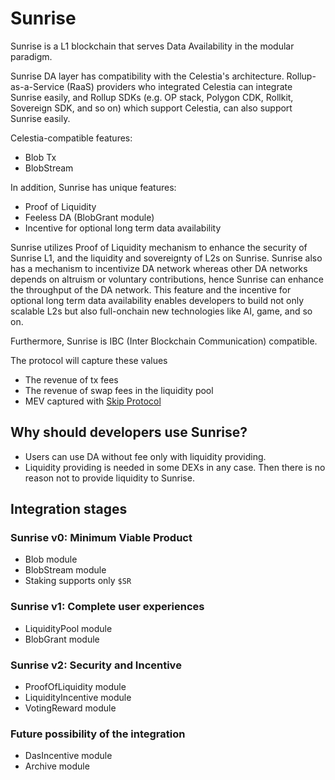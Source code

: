 # Sunrise

Sunrise is a L1 blockchain that serves Data Availability in the modular paradigm.

Sunrise DA layer has compatibility with the Celestia's architecture. Rollup-as-a-Service (RaaS) providers who integrated Celestia can integrate Sunrise easily, and Rollup SDKs (e.g. OP stack, Polygon CDK, Rollkit, Sovereign SDK, and so on) which support Celestia, can also support Sunrise easily.

Celestia-compatible features:

* Blob Tx
* BlobStream

In addition, Sunrise has unique features:

* Proof of Liquidity
* Feeless DA (BlobGrant module)
* Incentive for optional long term data availability

Sunrise utilizes Proof of Liquidity mechanism to enhance the security of Sunrise L1, and the liquidity and sovereignty of L2s on Sunrise.
Sunrise also has a mechanism to incentivize DA network whereas other DA networks depends on altruism or voluntary contributions, hence Sunrise can enhance the throughput of the DA network. This feature and the incentive for optional long term data availability enables developers to build not only scalable L2s but also full-onchain new technologies like AI, game, and so on.

Furthermore, Sunrise is IBC (Inter Blockchain Communication) compatible.

The protocol will capture these values

* The revenue of tx fees
* The revenue of swap fees in the liquidity pool
* MEV captured with [Skip Protocol](https://docs.skip.money/blocksdk/overview/)

## Why should developers use Sunrise?

* Users can use DA without fee only with liquidity providing.
* Liquidity providing is needed in some DEXs in any case. Then there is no reason not to provide liquidity to Sunrise.

## Integration stages

### Sunrise v0: Minimum Viable Product

* Blob module
* BlobStream module
* Staking supports only `$SR`

### Sunrise v1: Complete user experiences

* LiquidityPool module
* BlobGrant module

### Sunrise v2: Security and Incentive

* ProofOfLiquidity module
* LiquidityIncentive module
* VotingReward module

### Future possibility of the integration

* DasIncentive module
* Archive module
